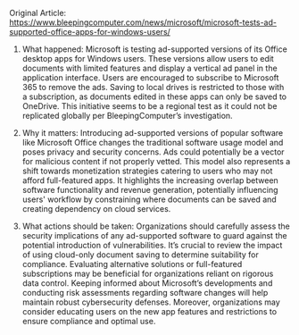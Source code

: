 Original Article: https://www.bleepingcomputer.com/news/microsoft/microsoft-tests-ad-supported-office-apps-for-windows-users/

1) What happened: Microsoft is testing ad-supported versions of its Office desktop apps for Windows users. These versions allow users to edit documents with limited features and display a vertical ad panel in the application interface. Users are encouraged to subscribe to Microsoft 365 to remove the ads. Saving to local drives is restricted to those with a subscription, as documents edited in these apps can only be saved to OneDrive. This initiative seems to be a regional test as it could not be replicated globally per BleepingComputer’s investigation.

2) Why it matters: Introducing ad-supported versions of popular software like Microsoft Office changes the traditional software usage model and poses privacy and security concerns. Ads could potentially be a vector for malicious content if not properly vetted. This model also represents a shift towards monetization strategies catering to users who may not afford full-featured apps. It highlights the increasing overlap between software functionality and revenue generation, potentially influencing users' workflow by constraining where documents can be saved and creating dependency on cloud services.

3) What actions should be taken: Organizations should carefully assess the security implications of any ad-supported software to guard against the potential introduction of vulnerabilities. It’s crucial to review the impact of using cloud-only document saving to determine suitability for compliance. Evaluating alternative solutions or full-featured subscriptions may be beneficial for organizations reliant on rigorous data control. Keeping informed about Microsoft’s developments and conducting risk assessments regarding software changes will help maintain robust cybersecurity defenses. Moreover, organizations may consider educating users on the new app features and restrictions to ensure compliance and optimal use.